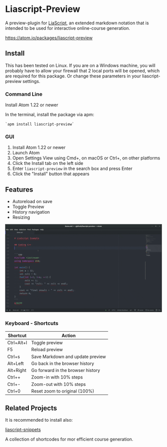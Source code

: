 # Liascript-Preview

A preview-plugin for [LiaScript](https://LiaScript.github.io), an extended
markdown notation that is intended to be used for interactive online-course
generation.

https://atom.io/packages/liascript-preview

## Install

This has been tested on Linux. If you are on a Windows machine, you will
probably have to allow your firewall that 2 local ports will be opened, which
are required for this package. Or change these parameters in your
liascript-preview settings.

### Command Line

Install Atom 1.22 or newer

In the terminal, install the package via apm:

    `apm install liascript-preview`

### GUI

1. Install Atom 1.22 or newer
2. Launch Atom
3. Open Settings View using Cmd+, on macOS or Ctrl+, on other platforms
4. Click the Install tab on the left side
5. Enter `liascript-preview` in the search box and press Enter
6. Click the "Install" button that appears

## Features

* Autoreload on save
* Toggle Preview
* History navigation
* Resizing

![screencast](./preview.gif)<!--width= "100%" -->

### Keyboard - Shortcuts


| Shortcut   | Action                            |
|------------|-----------------------------------|
| Ctrl+Alt+l | Toggle preview                    |
| F5         | Reload preview                    |
| Ctrl+s     | Save Markdown and update preview  |
| Alt+Left   | Go back in the browser history    |
| Alt+Right  | Go forward in the browser history |
| Ctrl++     | Zoom-in with 10% steps            |
| Ctrl+-     | Zoom-out with 10% steps           |
| Ctrl+0     | Reset zoom to original (100%)     |

## Related Projects

It is recommended to install also:

[liascript-snippets](https://atom.io/packages/liascript-snippets)

A collection of shortcodes for mor efficient course generation.
